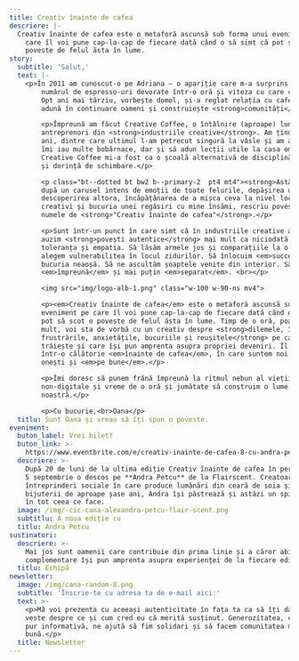 ```yaml
---
title: Creativ înainte de cafea
descriere: |-
  Creativ înainte de cafea este o metaforă ascunsă sub forma unui eveniment pe
    care îl voi pune cap-la-cap de fiecare dată când o să simt că pot să scot o
    poveste de felul ăsta în lume.
story:
  subtitle: 'Salut,'
  text: |-
    <p>În 2011 am cunoscut-o pe Adriana — o apariție care m-a surprins cu
        numărul de espresso-uri devorate într-o oră și viteza cu care conecta idei.
        Opt ani mai târziu, vorbește domol, și-a reglat relația cu cafeaua, dar
        adună în continuare oameni și construiește <strong>comunități</strong>.</p>

        <p>Împreună am făcut Creative Coffee, o întâlnire (aproape) lunară cu
        antreprenori din <strong>industriile creative</strong>. Am ținut-o așa trei
        ani, dintre care ultimul l-am petrecut singură la vâsle și am avut timp să
        îmi iau multe bobârnace, dar și să adun lecții utile la casa omului.
        Creative Coffee mi-a fost ca o școală alternativă de disciplină, inițiativă
        și dorință de schimbare.</p>

        <p class="bt--dotted bt bw2 b--primary-2  pt4 mt4"><strong>Astăzi</strong>,
        după un carusel intens de emoții de toate felurile, depășirea unor frici și
        descoperirea altora, încăpățânarea de a mișca ceva la nivel local, dorul de
        creativi și bucuria unei regăsiri cu mine însămi, rescriu povestea sub
        numele de <strong>"Creativ înainte de cafea"</strong>.</p>

        <p>Sunt într-un punct în care simt că în industriile creative avem nevoie să
        auzim <strong>povești autentice</strong> mai mult ca niciodată. Să exersăm
        toleranța și empatia. Să lăsăm armele jos și comparațiile la o parte. Să
        alegem vulnerabilitea în locul zidurilor. Să înlocuim <em>succesul</em> cu
        bucuria neaoșă. Să ne ascultăm șoaptele venite din interior. Să fim mai mult
        <em>împreună</em> și mai puțin <em>separat</em>. <br></p>

        <img src="img/logo-alb-1.png" class="w-100 w-90-ns mv4">

        <p><em>Creativ înainte de cafea</em> este o metaforă ascunsă sub forma unui
        eveniment pe care îl voi pune cap-la-cap de fiecare dată când o să simt că
        pot să scot o poveste de felul ăsta în lume. Timp de o oră, poate un pic mai
        mult, voi sta de vorbă cu un creativ despre <strong>dilemele, îngrijorările,
        frustrările, anxietățile, bucuriile și reușitele</strong> pe care le
        trăiește și care își pun amprenta asupra propriei deveniri. Îl iau cu mine
        într-o călătorie <em>înainte de cafea</em>, în care suntem noi cu noi,
        onești și <em>pe bune</em>.</p>

        <p>Îmi doresc să punem frână împreună la ritmul nebun al vieții digitale și
        non-digitale și vreme de o oră și jumătate să construim o lume a
        noastră.</p>

        <p>Cu bucurie,<br>Oana</p>
  titlu: Sunt Oana și vreau să îți spun o poveste.
eveniment:
  buton_label: Vrei bilet?
  buton_link: >-
    https://www.eventbrite.com/e/creativ-inainte-de-cafea-8-cu-andra-petcu-tickets-168389839543?utm-campaign=social&utm-content=attendeeshare&utm-medium=discovery&utm-term=listing&utm-source=cp&aff=escb
  descriere: >-
    După 20 de luni de la ultima ediție Creativ înainte de cafea în persoană, pe
    5 septembrie o descos pe **Andra Petcu** de la Flairscent. Creatoare a unei
    întreprinderi sociale în care produce lumânări din ceară de soia și alte
    bijuterii de aproape șase ani, Andra își păstrează și astăzi un spirit ludic
    în tot ceea ce face.
  image: /img/-cic-cana-alexandra-petcu-flair-scent.png
  subtitlu: A noua ediție cu
  titlu: Andra Petcu
sustinatori:
  descriere: >-
    Mai jos sunt oamenii care contribuie din prima linie și a căror abilități
    complementare își pun amprenta asupra experienței de la fiecare ediție.
  titlu: Echipă
newsletter:
  image: /img/cana-random-8.png
  subtitle: 'Înscrie-te cu adresa ta de e-mail aici:'
  text: >-
    <p>Mă voi prezenta cu aceeași autenticitate în fața ta ca să îți dau de
    veste despre ce și cum cred eu că merită susținut. Generozitatea, chiar și
    pur informativă, ne ajută să fim solidari și să facem comunitatea mai
    bună.</p>
  title: Newsletter
---
```


